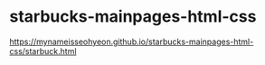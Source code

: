 # starbucks-mainpages-html-css

https://mynameisseohyeon.github.io/starbucks-mainpages-html-css/starbuck.html
